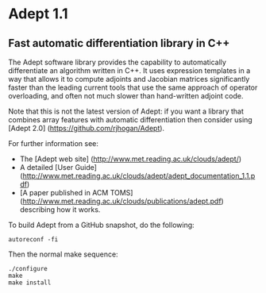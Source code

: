 # Adept 1.1
## Fast automatic differentiation library in C++

The Adept software library provides the capability to automatically
differentiate an algorithm written in C++.  It uses expression
templates in a way that allows it to compute adjoints and Jacobian
matrices significantly faster than the leading current tools that use
the same approach of operator overloading, and often not much slower
than hand-written adjoint code.

Note that this is not the latest version of Adept: if you want a
library that combines array features with automatic differentiation
then consider using [Adept 2.0] (https://github.com/rjhogan/Adept).

For further information see:
* The [Adept web site] (http://www.met.reading.ac.uk/clouds/adept/)
* A detailed [User Guide] (http://www.met.reading.ac.uk/clouds/adept/adept_documentation_1.1.pdf)
* [A paper published in ACM TOMS] (http://www.met.reading.ac.uk/clouds/publications/adept.pdf) describing how it works.

To build Adept from a GitHub snapshot, do the following:

    autoreconf -fi

Then the normal make sequence:

    ./configure
    make
    make install